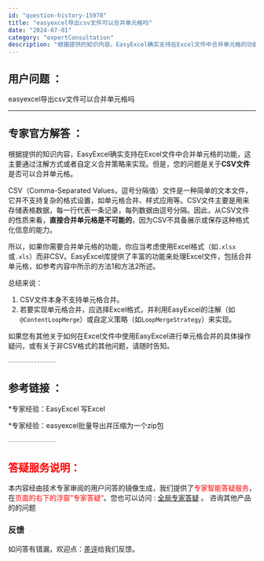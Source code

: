 ```yaml
---
id: "question-history-15978"
title: "easyexcel导出csv文件可以合并单元格吗"
date: "2024-07-01"
category: "expertConsultation"
description: "根据提供的知识内容，EasyExcel确实支持在Excel文件中合并单元格的功能，这主要通过注解方式或者自定义合并策略来实现。但是，您的问题是关于**CSV文件**是否可以合并单元格。CSV（Comma-Separated Values，逗号分隔值）文件是一种简单的文本文件，它并不支持复杂的格式设置"
---
```


## 用户问题 ： 
 easyexcel导出csv文件可以合并单元格吗  

---------------
## 专家官方解答 ：

根据提供的知识内容，EasyExcel确实支持在Excel文件中合并单元格的功能，这主要通过注解方式或者自定义合并策略来实现。但是，您的问题是关于**CSV文件**是否可以合并单元格。

CSV（Comma-Separated Values，逗号分隔值）文件是一种简单的文本文件，它并不支持复杂的格式设置，如单元格合并、样式应用等。CSV文件主要是用来存储表格数据，每一行代表一条记录，每列数据由逗号分隔。因此，从CSV文件的性质来看，**直接合并单元格是不可能的**，因为CSV不具备展示或保存这种格式化信息的能力。

所以，如果你需要合并单元格的功能，你应当考虑使用Excel格式（如`.xlsx`或`.xls`）而非CSV。EasyExcel库提供了丰富的功能来处理Excel文件，包括合并单元格，如参考内容中所示的方法1和方法2所述。

总结来说：
1. CSV文件本身不支持单元格合并。
2. 若要实现单元格合并，应选择Excel格式，并利用EasyExcel的注解（如`@ContentLoopMerge`）或自定义策略（如`LoopMergeStrategy`）来实现。

如果您有其他关于如何在Excel文件中使用EasyExcel进行单元格合并的具体操作疑问，或有关于非CSV格式的其他问题，请随时告知。


<font color="#949494">---------------</font> 


## 参考链接 ：

*专家经验：EasyExcel 写Excel 
 
 *专家经验：easyexcel批量导出并压缩为一个zip包 


 <font color="#949494">---------------</font> 
 


## <font color="#FF0000">答疑服务说明：</font> 

本内容经由技术专家审阅的用户问答的镜像生成，我们提供了<font color="#FF0000">专家智能答疑服务</font>，在<font color="#FF0000">页面的右下的浮窗”专家答疑“</font>。您也可以访问 : [全局专家答疑](https://answer.opensource.alibaba.com/docs/intro) 。 咨询其他产品的的问题

### 反馈
如问答有错漏，欢迎点：[差评](https://ai.nacos.io/user/feedbackByEnhancerGradePOJOID?enhancerGradePOJOId=15984)给我们反馈。
